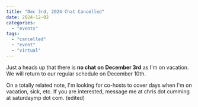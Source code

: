 ```yaml
---
title: "Dec 3rd, 2024 Chat Cancelled"
date: 2024-12-02
categories: 
  - "events"
tags: 
  - "cancelled"
  - "event"
  - "virtual"
---
```


Just a heads up that there is **no chat** **on** **December 3rd** as I'm on vacation.  We will return to our regular schedule on December 10th.

On a totally related note, I'm looking for co-hosts to cover days when I'm on vacation, sick, etc. If you are interested, message me at chris dot cumming at saturdaymp dot com. (edited)
